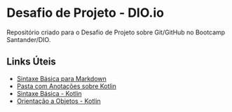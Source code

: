 # Desafio de Projeto - DIO.io

Repositório criado para o Desafio de Projeto sobre Git/GitHub no Bootcamp Santander/DIO.

## Links Úteis
- [Sintaxe Básica para Markdown](https://www.markdownguide.org/basic-syntax)
- [Pasta com Anotações sobre Kotlin](https://github.com/guisperanza/dio-desafio-github/tree/main/kotlin)
- [Sintaxe Básica - Kotlin](https://github.com/guisperanza/dio-desafio-github/blob/main/kotlin/Sintaxe-Basica.md)
- [Orientação a Objetos - Kotlin](https://github.com/guisperanza/dio-desafio-github/blob/main/kotlin/orientacao-a-objeto.md)

